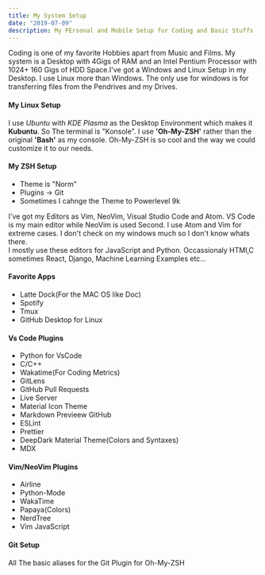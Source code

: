 ```yaml
---
title: My System Setup
date: "2019-07-09"
description: My PErsonal and Mobile Setup for Coding and Basic Stuffs
---
```

Coding is one of my favorite Hobbies apart from Music and Films.
My system is a Desktop with 4Gigs of RAM and an Intel Pentium Processor with 1024+
160 Gigs of HDD Space.I've got a Windows and Linux Setup in my Desktop. I use Linux more than Windows. The only use for windows is for transferring files from the Pendrives and my Drives.     

#### My Linux Setup
I use *Ubuntu* with *KDE Plasma* as the Desktop Environment which makes it **Kubuntu**.  So The terminal is "Konsole". I use **'Oh-My-ZSH'** rather than the original **'Bash'** as my console. Oh-My-ZSH is so cool and the way we could customize it to our needs.     
#### My ZSH Setup
- Theme is "Norm" 
- Plugins -> Git
- Sometimes I cahnge the Theme to Powerlevel 9k

I've got my Editors as Vim, NeoVim, Visual Studio Code and Atom. VS Code is my main editor while NeoVim is used Second. I use Atom and Vim for extreme cases. I don't check on my windows much so I don't know whats there.    
I mostly use these editors for JavaScript and Python. Occassionaly HTMl,C sometimes React, Django, Machine Learning Examples etc...

#### Favorite Apps
- Latte Dock(For the MAC OS like Doc)
- Spotify
- Tmux
- GitHub Desktop for Linux
#### Vs Code Plugins
- Python for VsCode
- C/C++ 
- Wakatime(For Coding Metrics)
- GitLens
- GitHub Pull Requests
- Live Server
- Material Icon Theme
- Markdown Previeew GitHub
- ESLint
- Prettier
- DeepDark Material Theme(Colors and Syntaxes)
- MDX
#### Vim/NeoVim Plugins
- Airline
- Python-Mode
- WakaTime
- Papaya(Colors)
- NerdTree
- Vim JavaScript
#### Git Setup
All The basic aliases for the Git Plugin for Oh-My-ZSH

